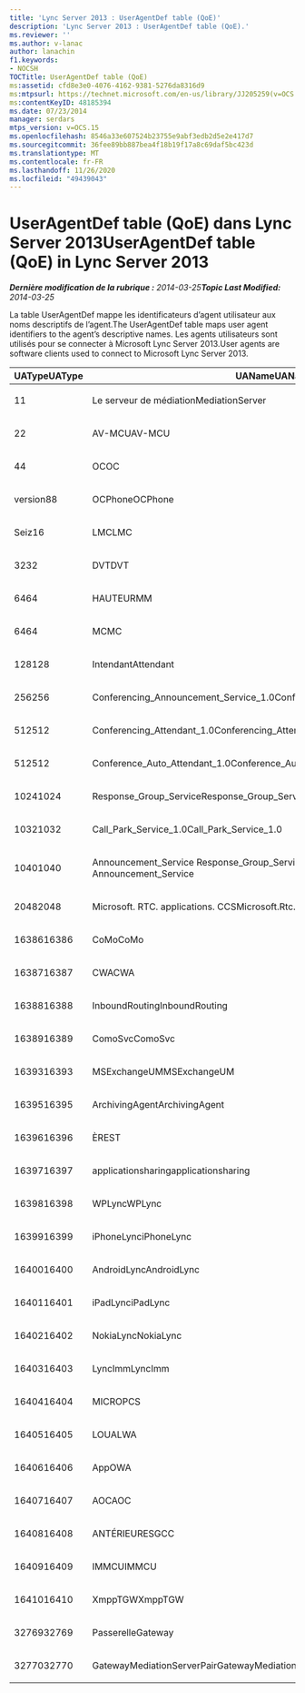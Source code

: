 ```yaml
---
title: 'Lync Server 2013 : UserAgentDef table (QoE)'
description: 'Lync Server 2013 : UserAgentDef table (QoE).'
ms.reviewer: ''
ms.author: v-lanac
author: lanachin
f1.keywords:
- NOCSH
TOCTitle: UserAgentDef table (QoE)
ms:assetid: cfd8e3e0-4076-4162-9381-5276da8316d9
ms:mtpsurl: https://technet.microsoft.com/en-us/library/JJ205259(v=OCS.15)
ms:contentKeyID: 48185394
ms.date: 07/23/2014
manager: serdars
mtps_version: v=OCS.15
ms.openlocfilehash: 8546a33e607524b23755e9abf3edb2d5e2e417d7
ms.sourcegitcommit: 36fee89bb887bea4f18b19f17a8c69daf5bc423d
ms.translationtype: MT
ms.contentlocale: fr-FR
ms.lasthandoff: 11/26/2020
ms.locfileid: "49439043"
---
```

# <a name="useragentdef-table-qoe-in-lync-server-2013"></a><span data-ttu-id="9994b-103">UserAgentDef table (QoE) dans Lync Server 2013</span><span class="sxs-lookup"><span data-stu-id="9994b-103">UserAgentDef table (QoE) in Lync Server 2013</span></span>

<div data-xmlns="http://www.w3.org/1999/xhtml">

<div class="topic" data-xmlns="http://www.w3.org/1999/xhtml" data-msxsl="urn:schemas-microsoft-com:xslt" data-cs="https://msdn.microsoft.com/">

<div data-asp="https://msdn2.microsoft.com/asp">



</div>

<div id="mainSection">

<div id="mainBody"><span data-ttu-id="9994b-104">

<span> </span></span><span class="sxs-lookup"><span data-stu-id="9994b-104">

<span> </span></span></span>

<span data-ttu-id="9994b-105">_**Dernière modification de la rubrique :** 2014-03-25_</span><span class="sxs-lookup"><span data-stu-id="9994b-105">_**Topic Last Modified:** 2014-03-25_</span></span>

<span data-ttu-id="9994b-106">La table UserAgentDef mappe les identificateurs d’agent utilisateur aux noms descriptifs de l’agent.</span><span class="sxs-lookup"><span data-stu-id="9994b-106">The UserAgentDef table maps user agent identifiers to the agent’s descriptive names.</span></span> <span data-ttu-id="9994b-107">Les agents utilisateurs sont utilisés pour se connecter à Microsoft Lync Server 2013.</span><span class="sxs-lookup"><span data-stu-id="9994b-107">User agents are software clients used to connect to Microsoft Lync Server 2013.</span></span>


<table>
<colgroup>
<col style="width: 33%" />
<col style="width: 33%" />
<col style="width: 33%" />
</colgroup>
<thead>
<tr class="header">
<th><span data-ttu-id="9994b-108">UAType</span><span class="sxs-lookup"><span data-stu-id="9994b-108">UAType</span></span></th>
<th><span data-ttu-id="9994b-109">UAName</span><span class="sxs-lookup"><span data-stu-id="9994b-109">UAName</span></span></th>
<th><span data-ttu-id="9994b-110">UACategory</span><span class="sxs-lookup"><span data-stu-id="9994b-110">UACategory</span></span></th>
</tr>
</thead>
<tbody>
<tr class="odd">
<td><p><span data-ttu-id="9994b-111">1</span><span class="sxs-lookup"><span data-stu-id="9994b-111">1</span></span></p></td>
<td><p><span data-ttu-id="9994b-112">Le serveur de médiation</span><span class="sxs-lookup"><span data-stu-id="9994b-112">MediationServer</span></span></p></td>
<td><p><span data-ttu-id="9994b-113">Le serveur de médiation</span><span class="sxs-lookup"><span data-stu-id="9994b-113">MediationServer</span></span></p></td>
</tr>
<tr class="even">
<td><p><span data-ttu-id="9994b-114">2</span><span class="sxs-lookup"><span data-stu-id="9994b-114">2</span></span></p></td>
<td><p><span data-ttu-id="9994b-115">AV-MCU</span><span class="sxs-lookup"><span data-stu-id="9994b-115">AV-MCU</span></span></p></td>
<td><p><span data-ttu-id="9994b-116">AV-MCU</span><span class="sxs-lookup"><span data-stu-id="9994b-116">AV-MCU</span></span></p></td>
</tr>
<tr class="odd">
<td><p><span data-ttu-id="9994b-117">4</span><span class="sxs-lookup"><span data-stu-id="9994b-117">4</span></span></p></td>
<td><p><span data-ttu-id="9994b-118">OC</span><span class="sxs-lookup"><span data-stu-id="9994b-118">OC</span></span></p></td>
<td><p><span data-ttu-id="9994b-119">OC</span><span class="sxs-lookup"><span data-stu-id="9994b-119">OC</span></span></p></td>
</tr>
<tr class="even">
<td><p><span data-ttu-id="9994b-120">version8</span><span class="sxs-lookup"><span data-stu-id="9994b-120">8</span></span></p></td>
<td><p><span data-ttu-id="9994b-121">OCPhone</span><span class="sxs-lookup"><span data-stu-id="9994b-121">OCPhone</span></span></p></td>
<td><p><span data-ttu-id="9994b-122">OCPhone</span><span class="sxs-lookup"><span data-stu-id="9994b-122">OCPhone</span></span></p></td>
</tr>
<tr class="odd">
<td><p><span data-ttu-id="9994b-123">Seiz</span><span class="sxs-lookup"><span data-stu-id="9994b-123">16</span></span></p></td>
<td><p><span data-ttu-id="9994b-124">LMC</span><span class="sxs-lookup"><span data-stu-id="9994b-124">LMC</span></span></p></td>
<td><p><span data-ttu-id="9994b-125">LMC</span><span class="sxs-lookup"><span data-stu-id="9994b-125">LMC</span></span></p></td>
</tr>
<tr class="even">
<td><p><span data-ttu-id="9994b-126">32</span><span class="sxs-lookup"><span data-stu-id="9994b-126">32</span></span></p></td>
<td><p><span data-ttu-id="9994b-127">DVT</span><span class="sxs-lookup"><span data-stu-id="9994b-127">DVT</span></span></p></td>
<td><p><span data-ttu-id="9994b-128">DVT</span><span class="sxs-lookup"><span data-stu-id="9994b-128">DVT</span></span></p></td>
</tr>
<tr class="odd">
<td><p><span data-ttu-id="9994b-129">64</span><span class="sxs-lookup"><span data-stu-id="9994b-129">64</span></span></p></td>
<td><p><span data-ttu-id="9994b-130">HAUTEUR</span><span class="sxs-lookup"><span data-stu-id="9994b-130">MM</span></span></p></td>
<td><p><span data-ttu-id="9994b-131">HAUTEUR</span><span class="sxs-lookup"><span data-stu-id="9994b-131">MM</span></span></p></td>
</tr>
<tr class="even">
<td><p><span data-ttu-id="9994b-132">64</span><span class="sxs-lookup"><span data-stu-id="9994b-132">64</span></span></p></td>
<td><p><span data-ttu-id="9994b-133">MC</span><span class="sxs-lookup"><span data-stu-id="9994b-133">MC</span></span></p></td>
<td><p><span data-ttu-id="9994b-134">HAUTEUR</span><span class="sxs-lookup"><span data-stu-id="9994b-134">MM</span></span></p></td>
</tr>
<tr class="odd">
<td><p><span data-ttu-id="9994b-135">128</span><span class="sxs-lookup"><span data-stu-id="9994b-135">128</span></span></p></td>
<td><p><span data-ttu-id="9994b-136">Intendant</span><span class="sxs-lookup"><span data-stu-id="9994b-136">Attendant</span></span></p></td>
<td><p><span data-ttu-id="9994b-137">Intendant</span><span class="sxs-lookup"><span data-stu-id="9994b-137">Attendant</span></span></p></td>
</tr>
<tr class="even">
<td><p><span data-ttu-id="9994b-138">256</span><span class="sxs-lookup"><span data-stu-id="9994b-138">256</span></span></p></td>
<td><p><span data-ttu-id="9994b-139">Conferencing_Announcement_Service_1.0</span><span class="sxs-lookup"><span data-stu-id="9994b-139">Conferencing_Announcement_Service_1.0</span></span></p></td>
<td><p><span data-ttu-id="9994b-140">ALTERN</span><span class="sxs-lookup"><span data-stu-id="9994b-140">CAS</span></span></p></td>
</tr>
<tr class="odd">
<td><p><span data-ttu-id="9994b-141">512</span><span class="sxs-lookup"><span data-stu-id="9994b-141">512</span></span></p></td>
<td><p><span data-ttu-id="9994b-142">Conferencing_Attendant_1.0</span><span class="sxs-lookup"><span data-stu-id="9994b-142">Conferencing_Attendant_1.0</span></span></p></td>
<td><p><span data-ttu-id="9994b-143">CAA</span><span class="sxs-lookup"><span data-stu-id="9994b-143">CAA</span></span></p></td>
</tr>
<tr class="even">
<td><p><span data-ttu-id="9994b-144">512</span><span class="sxs-lookup"><span data-stu-id="9994b-144">512</span></span></p></td>
<td><p><span data-ttu-id="9994b-145">Conference_Auto_Attendant_1.0</span><span class="sxs-lookup"><span data-stu-id="9994b-145">Conference_Auto_Attendant_1.0</span></span></p></td>
<td><p><span data-ttu-id="9994b-146">CAA</span><span class="sxs-lookup"><span data-stu-id="9994b-146">CAA</span></span></p></td>
</tr>
<tr class="odd">
<td><p><span data-ttu-id="9994b-147">1024</span><span class="sxs-lookup"><span data-stu-id="9994b-147">1024</span></span></p></td>
<td><p><span data-ttu-id="9994b-148">Response_Group_Service</span><span class="sxs-lookup"><span data-stu-id="9994b-148">Response_Group_Service</span></span></p></td>
<td><p><span data-ttu-id="9994b-149">RGS</span><span class="sxs-lookup"><span data-stu-id="9994b-149">RGS</span></span></p></td>
</tr>
<tr class="even">
<td><p><span data-ttu-id="9994b-150">1032</span><span class="sxs-lookup"><span data-stu-id="9994b-150">1032</span></span></p></td>
<td><p><span data-ttu-id="9994b-151">Call_Park_Service_1.0</span><span class="sxs-lookup"><span data-stu-id="9994b-151">Call_Park_Service_1.0</span></span></p></td>
<td><p><span data-ttu-id="9994b-152">DÉCLARATIONS</span><span class="sxs-lookup"><span data-stu-id="9994b-152">CPS</span></span></p></td>
</tr>
<tr class="odd">
<td><p><span data-ttu-id="9994b-153">1040</span><span class="sxs-lookup"><span data-stu-id="9994b-153">1040</span></span></p></td>
<td><p><span data-ttu-id="9994b-154">Announcement_Service Response_Group_Service</span><span class="sxs-lookup"><span data-stu-id="9994b-154">Response_Group_Service Announcement_Service</span></span></p></td>
<td><p><span data-ttu-id="9994b-155">PLUS</span><span class="sxs-lookup"><span data-stu-id="9994b-155">AS</span></span></p></td>
</tr>
<tr class="even">
<td><p><span data-ttu-id="9994b-156">2048</span><span class="sxs-lookup"><span data-stu-id="9994b-156">2048</span></span></p></td>
<td><p><span data-ttu-id="9994b-157">Microsoft. RTC. applications. CCS</span><span class="sxs-lookup"><span data-stu-id="9994b-157">Microsoft.Rtc.Applications.Ccs</span></span></p></td>
<td><p><span data-ttu-id="9994b-158">Network</span><span class="sxs-lookup"><span data-stu-id="9994b-158">CCS</span></span></p></td>
</tr>
<tr class="odd">
<td><p><span data-ttu-id="9994b-159">16386</span><span class="sxs-lookup"><span data-stu-id="9994b-159">16386</span></span></p></td>
<td><p><span data-ttu-id="9994b-160">CoMo</span><span class="sxs-lookup"><span data-stu-id="9994b-160">CoMo</span></span></p></td>
<td><p><span data-ttu-id="9994b-161">CoMo</span><span class="sxs-lookup"><span data-stu-id="9994b-161">CoMo</span></span></p></td>
</tr>
<tr class="even">
<td><p><span data-ttu-id="9994b-162">16387</span><span class="sxs-lookup"><span data-stu-id="9994b-162">16387</span></span></p></td>
<td><p><span data-ttu-id="9994b-163">CWA</span><span class="sxs-lookup"><span data-stu-id="9994b-163">CWA</span></span></p></td>
<td><p><span data-ttu-id="9994b-164">CWA</span><span class="sxs-lookup"><span data-stu-id="9994b-164">CWA</span></span></p></td>
</tr>
<tr class="odd">
<td><p><span data-ttu-id="9994b-165">16388</span><span class="sxs-lookup"><span data-stu-id="9994b-165">16388</span></span></p></td>
<td><p><span data-ttu-id="9994b-166">InboundRouting</span><span class="sxs-lookup"><span data-stu-id="9994b-166">InboundRouting</span></span></p></td>
<td><p><span data-ttu-id="9994b-167">InboundRouting</span><span class="sxs-lookup"><span data-stu-id="9994b-167">InboundRouting</span></span></p></td>
</tr>
<tr class="even">
<td><p><span data-ttu-id="9994b-168">16389</span><span class="sxs-lookup"><span data-stu-id="9994b-168">16389</span></span></p></td>
<td><p><span data-ttu-id="9994b-169">ComoSvc</span><span class="sxs-lookup"><span data-stu-id="9994b-169">ComoSvc</span></span></p></td>
<td><p><span data-ttu-id="9994b-170">ComoSvc</span><span class="sxs-lookup"><span data-stu-id="9994b-170">ComoSvc</span></span></p></td>
</tr>
<tr class="odd">
<td><p><span data-ttu-id="9994b-171">16393</span><span class="sxs-lookup"><span data-stu-id="9994b-171">16393</span></span></p></td>
<td><p><span data-ttu-id="9994b-172">MSExchangeUM</span><span class="sxs-lookup"><span data-stu-id="9994b-172">MSExchangeUM</span></span></p></td>
<td><p><span data-ttu-id="9994b-173">ExUM</span><span class="sxs-lookup"><span data-stu-id="9994b-173">ExUM</span></span></p></td>
</tr>
<tr class="even">
<td><p><span data-ttu-id="9994b-174">16395</span><span class="sxs-lookup"><span data-stu-id="9994b-174">16395</span></span></p></td>
<td><p><span data-ttu-id="9994b-175">ArchivingAgent</span><span class="sxs-lookup"><span data-stu-id="9994b-175">ArchivingAgent</span></span></p></td>
<td><p><span data-ttu-id="9994b-176">ARCHAGENT</span><span class="sxs-lookup"><span data-stu-id="9994b-176">ARCHAGENT</span></span></p></td>
</tr>
<tr class="odd">
<td><p><span data-ttu-id="9994b-177">16396</span><span class="sxs-lookup"><span data-stu-id="9994b-177">16396</span></span></p></td>
<td><p><span data-ttu-id="9994b-178">ÈRE</span><span class="sxs-lookup"><span data-stu-id="9994b-178">ST</span></span></p></td>
<td><p><span data-ttu-id="9994b-179">ÈRE</span><span class="sxs-lookup"><span data-stu-id="9994b-179">ST</span></span></p></td>
</tr>
<tr class="even">
<td><p><span data-ttu-id="9994b-180">16397</span><span class="sxs-lookup"><span data-stu-id="9994b-180">16397</span></span></p></td>
<td><p><span data-ttu-id="9994b-181">applicationsharing</span><span class="sxs-lookup"><span data-stu-id="9994b-181">applicationsharing</span></span></p></td>
<td><p><span data-ttu-id="9994b-182">ASMCU</span><span class="sxs-lookup"><span data-stu-id="9994b-182">ASMCU</span></span></p></td>
</tr>
<tr class="odd">
<td><p><span data-ttu-id="9994b-183">16398</span><span class="sxs-lookup"><span data-stu-id="9994b-183">16398</span></span></p></td>
<td><p><span data-ttu-id="9994b-184">WPLync</span><span class="sxs-lookup"><span data-stu-id="9994b-184">WPLync</span></span></p></td>
<td><p><span data-ttu-id="9994b-185">WPLync</span><span class="sxs-lookup"><span data-stu-id="9994b-185">WPLync</span></span></p></td>
</tr>
<tr class="even">
<td><p><span data-ttu-id="9994b-186">16399</span><span class="sxs-lookup"><span data-stu-id="9994b-186">16399</span></span></p></td>
<td><p><span data-ttu-id="9994b-187">iPhoneLync</span><span class="sxs-lookup"><span data-stu-id="9994b-187">iPhoneLync</span></span></p></td>
<td><p><span data-ttu-id="9994b-188">iPhoneLync</span><span class="sxs-lookup"><span data-stu-id="9994b-188">iPhoneLync</span></span></p></td>
</tr>
<tr class="odd">
<td><p><span data-ttu-id="9994b-189">16400</span><span class="sxs-lookup"><span data-stu-id="9994b-189">16400</span></span></p></td>
<td><p><span data-ttu-id="9994b-190">AndroidLync</span><span class="sxs-lookup"><span data-stu-id="9994b-190">AndroidLync</span></span></p></td>
<td><p><span data-ttu-id="9994b-191">AndroidLync</span><span class="sxs-lookup"><span data-stu-id="9994b-191">AndroidLync</span></span></p></td>
</tr>
<tr class="even">
<td><p><span data-ttu-id="9994b-192">16401</span><span class="sxs-lookup"><span data-stu-id="9994b-192">16401</span></span></p></td>
<td><p><span data-ttu-id="9994b-193">iPadLync</span><span class="sxs-lookup"><span data-stu-id="9994b-193">iPadLync</span></span></p></td>
<td><p><span data-ttu-id="9994b-194">iPadLync</span><span class="sxs-lookup"><span data-stu-id="9994b-194">iPadLync</span></span></p></td>
</tr>
<tr class="odd">
<td><p><span data-ttu-id="9994b-195">16402</span><span class="sxs-lookup"><span data-stu-id="9994b-195">16402</span></span></p></td>
<td><p><span data-ttu-id="9994b-196">NokiaLync</span><span class="sxs-lookup"><span data-stu-id="9994b-196">NokiaLync</span></span></p></td>
<td><p><span data-ttu-id="9994b-197">NokiaLync</span><span class="sxs-lookup"><span data-stu-id="9994b-197">NokiaLync</span></span></p></td>
</tr>
<tr class="even">
<td><p><span data-ttu-id="9994b-198">16403</span><span class="sxs-lookup"><span data-stu-id="9994b-198">16403</span></span></p></td>
<td><p><span data-ttu-id="9994b-199">LyncImm</span><span class="sxs-lookup"><span data-stu-id="9994b-199">LyncImm</span></span></p></td>
<td><p><span data-ttu-id="9994b-200">LyncImm</span><span class="sxs-lookup"><span data-stu-id="9994b-200">LyncImm</span></span></p></td>
</tr>
<tr class="odd">
<td><p><span data-ttu-id="9994b-201">16404</span><span class="sxs-lookup"><span data-stu-id="9994b-201">16404</span></span></p></td>
<td><p><span data-ttu-id="9994b-202">MICRO</span><span class="sxs-lookup"><span data-stu-id="9994b-202">PCS</span></span></p></td>
<td><p><span data-ttu-id="9994b-203">MICRO</span><span class="sxs-lookup"><span data-stu-id="9994b-203">PCS</span></span></p></td>
</tr>
<tr class="even">
<td><p><span data-ttu-id="9994b-204">16405</span><span class="sxs-lookup"><span data-stu-id="9994b-204">16405</span></span></p></td>
<td><p><span data-ttu-id="9994b-205">LOUA</span><span class="sxs-lookup"><span data-stu-id="9994b-205">LWA</span></span></p></td>
<td><p><span data-ttu-id="9994b-206">LOUA</span><span class="sxs-lookup"><span data-stu-id="9994b-206">LWA</span></span></p></td>
</tr>
<tr class="odd">
<td><p><span data-ttu-id="9994b-207">16406</span><span class="sxs-lookup"><span data-stu-id="9994b-207">16406</span></span></p></td>
<td><p><span data-ttu-id="9994b-208">App</span><span class="sxs-lookup"><span data-stu-id="9994b-208">OWA</span></span></p></td>
<td><p><span data-ttu-id="9994b-209">App</span><span class="sxs-lookup"><span data-stu-id="9994b-209">OWA</span></span></p></td>
</tr>
<tr class="even">
<td><p><span data-ttu-id="9994b-210">16407</span><span class="sxs-lookup"><span data-stu-id="9994b-210">16407</span></span></p></td>
<td><p><span data-ttu-id="9994b-211">AOC</span><span class="sxs-lookup"><span data-stu-id="9994b-211">AOC</span></span></p></td>
<td><p><span data-ttu-id="9994b-212">AOC</span><span class="sxs-lookup"><span data-stu-id="9994b-212">AOC</span></span></p></td>
</tr>
<tr class="odd">
<td><p><span data-ttu-id="9994b-213">16408</span><span class="sxs-lookup"><span data-stu-id="9994b-213">16408</span></span></p></td>
<td><p><span data-ttu-id="9994b-214">ANTÉRIEURES</span><span class="sxs-lookup"><span data-stu-id="9994b-214">GCC</span></span></p></td>
<td><p><span data-ttu-id="9994b-215">ANTÉRIEURES</span><span class="sxs-lookup"><span data-stu-id="9994b-215">GCC</span></span></p></td>
</tr>
<tr class="even">
<td><p><span data-ttu-id="9994b-216">16409</span><span class="sxs-lookup"><span data-stu-id="9994b-216">16409</span></span></p></td>
<td><p><span data-ttu-id="9994b-217">IMMCU</span><span class="sxs-lookup"><span data-stu-id="9994b-217">IMMCU</span></span></p></td>
<td><p><span data-ttu-id="9994b-218">IMMCU</span><span class="sxs-lookup"><span data-stu-id="9994b-218">IMMCU</span></span></p></td>
</tr>
<tr class="odd">
<td><p><span data-ttu-id="9994b-219">16410</span><span class="sxs-lookup"><span data-stu-id="9994b-219">16410</span></span></p></td>
<td><p><span data-ttu-id="9994b-220">XmppTGW</span><span class="sxs-lookup"><span data-stu-id="9994b-220">XmppTGW</span></span></p></td>
<td><p><span data-ttu-id="9994b-221">XmppGateway</span><span class="sxs-lookup"><span data-stu-id="9994b-221">XmppGateway</span></span></p></td>
</tr>
<tr class="even">
<td><p><span data-ttu-id="9994b-222">32769</span><span class="sxs-lookup"><span data-stu-id="9994b-222">32769</span></span></p></td>
<td><p><span data-ttu-id="9994b-223">Passerelle</span><span class="sxs-lookup"><span data-stu-id="9994b-223">Gateway</span></span></p></td>
<td><p><span data-ttu-id="9994b-224">Passerelle</span><span class="sxs-lookup"><span data-stu-id="9994b-224">Gateway</span></span></p></td>
</tr>
<tr class="odd">
<td><p><span data-ttu-id="9994b-225">32770</span><span class="sxs-lookup"><span data-stu-id="9994b-225">32770</span></span></p></td>
<td><p><span data-ttu-id="9994b-226">GatewayMediationServerPair</span><span class="sxs-lookup"><span data-stu-id="9994b-226">GatewayMediationServerPair</span></span></p></td>
<td><p><span data-ttu-id="9994b-227">GatewayMediationServerPair</span><span class="sxs-lookup"><span data-stu-id="9994b-227">GatewayMediationServerPair</span></span></p></td>
</tr>
</tbody>
</table><span data-ttu-id="9994b-228">


</div>

<span> </span>

</div>

</div>

</span><span class="sxs-lookup"><span data-stu-id="9994b-228">


</div>

<span> </span>

</div>

</div>

</span></span></div>

